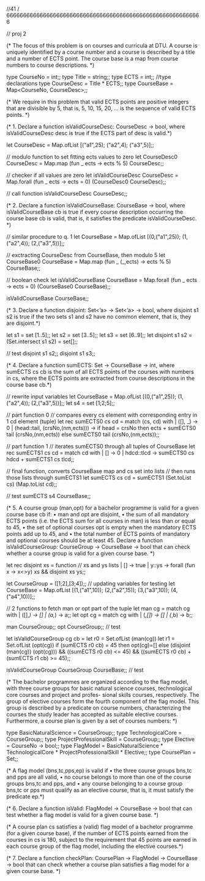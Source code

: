 
//41 / 66666666666666666666666666666666666666666666666666666666666

// proj 2

(* The focus of this problem is on courses and curricula at DTU. A course is uniquely identified
by a course number and a course is described by a title and a number of ECTS point. The
course base is a map from course numbers to course descriptions. *)

type CourseNo = int;; type Title = string;; type ECTS = int;; //type declarations
type CourseDesc = Title * ECTS;; type CourseBase = Map<CourseNo, CourseDesc>;;

(* We require in this problem that valid ECTS points are positive integers that are divisible
by 5, that is, 5, 10, 15, 20, ... is the sequence of valid ECTS points. *)

(* 1. Declare a function isValidCourseDesc: CourseDesc -> bool,
where isValidCourseDesc desc is true if the ECTS part of desc is valid.*)

let CourseDesc = Map.ofList [("a1",25); ("a2",4); ("a3",5)];;

// modulo function to set fitting ects values to zero
let CourseDesc0 CourseDesc = Map.map (fun _ ects -> ects % 5) CourseDesc;;

// checker if all values are zero
let isValidCourseDesc CourseDesc = Map.forall (fun _ ects -> ects = 0) (CourseDesc0 CourseDesc);;

// call function
isValidCourseDesc CourseDesc;;

(* 2. Declare a function isValidCourseBase: CourseBase -> bool,
where isValidCourseBase cb is true if every course description occurring the course
base cb is valid, that is, it satisfies the predicate isValidCourseDesc. *)

// similar procedure to q. 1
let CourseBase = Map.ofList [(0,("a1",25)); (1,("a2",4)); (2,("a3",5))];;

// exctracting CourseDesc from CourseBase, then modulo 5
let CourseBase0 CourseBase = Map.map (fun _ (_,ects) -> ects % 5) CourseBase;;

// boolean check
let isValidCourseBase CourseBase = Map.forall (fun _ ects -> ects = 0) (CourseBase0 CourseBase);;

isValidCourseBase CourseBase;;

(* 3. Declare a function disjoint: Set<’a> -> Set<’a> -> bool, where disjoint s1 s2
is true if the two sets s1 and s2 have no common element, that is, they are disjoint.*)

let s1 = set [1..5];; let s2 = set [3..5];; let s3 = set [6..9];;
let disjoint s1 s2 = (Set.intersect s1 s2) = set[];;

// test
disjoint s1 s2;; disjoint s1 s3;;

(* 4. Declare a function sumECTS: Set<CourseNo> -> CourseBase -> int,
where sumECTS cs cb is the sum of all ECTS points of the courses with numbers in cs,
where the ECTS points are extracted from course descriptions in the course base cb.*)

// rewrite input variables
let CourseBase = Map.ofList [(0,("a1",25)); (1,("a2",4)); (2,("a3",5))];; let s4 = set [1;2;5];;

// part function 0
// compares every cs element with corresponding entry in 1 cd element (tuple)
let rec sumECTS0 cs cd =
    match (cs, cd) with
    | ([], _) -> 0
    | (head::tail, (crsNo,(nm,ects))) -> if head = crsNo then ects + sumECTS0 tail (crsNo,(nm,ects))
                                                    else sumECTS0 tail (crsNo,(nm,ects));;

// part function 1
// iterates sumECTS0 through all tuples of CourseBase
let rec sumECTS1 cs cd =
    match cd with
    | [] -> 0
    | hdcd::tlcd -> sumECTS0 cs hdcd + sumECTS1 cs tlcd;;

// final function, converts CourseBase map and cs set into lists
// then runs those lists through sumECTS1
let sumECTS cs cd = sumECTS1 (Set.toList cs) (Map.toList cd);;

// test
sumECTS s4 CourseBase;;

(* 5. A course group (man,opt) for a bachelor programme is valid for a given course base cb
if:
• man and opt are disjoint,
• the sum of all mandatory ECTS points (i.e. the ECTS sum for all courses in man)
is less than or equal to 45,
• the set of optional courses opt is empty when the mandatory ECTS points add up
to 45, and
• the total number of ECTS points of mandatory and optional courses should be at
least 45.
Declare a function isValidCourseGroup: CourseGroup -> CourseBase -> bool that
can check whether a course group is valid for a given course base. *)

let rec disjoint xs = function // xs and ys lists
    | [] -> true
    | y::ys -> forall (fun x -> x<>y) xs && disjoint xs ys;;

let CourseGroup = ([1;2],[3;4]);; // updating variables for testing
let CourseBase = Map.ofList [(1,("a1",10)); (2,("a2",15)); (3,("a3",10)); (4,("a4",10))];;

// 2 functions to fetch man or opt part of the tuple
let man cg = match cg with | ([],_) -> [] | (a,_) -> a;;
let opt cg = match cg with | (_,[]) -> [] | (_,b) -> b;;

man CourseGroup;; opt CourseGroup;; // test

let isValidCourseGroup cg cb = 
    let r0 = Set.ofList (man(cg))
    let r1 = Set.ofList (opt(cg))
    if (sumECTS r0 cb) = 45 then opt(cg)=[]
    else (disjoint (man(cg)) (opt(cg))) && ((sumECTS r0 cb) <= 45) &&
         ((sumECTS r0 cb) + (sumECTS r1 cb) >= 45);;

isValidCourseGroup CourseGroup CourseBase;; // test

(* The bachelor programmes are organized according to the flag model, with three course
groups for basic natural science courses, technological core courses and project and profes-
sional skills courses, respectively.
The group of elective courses form the fourth component of the flag model. This group is
described by a predicate on course numbers, characterizing the courses the study leader
has accepted as suitable elective courses. Furthermore, a course plan is given by a set of
courses numbers: *)

type BasicNaturalScience = CourseGroup;; type TechnologicalCore = CourseGroup;;
type ProjectProfessionalSkill = CourseGroup;; type Elective = CourseNo -> bool;;
type FlagModel = BasicNaturalScience * TechnologicalCore * ProjectProfessionalSkill * Elective;; 
type CoursePlan = Set<CourseNo>;;

(* A flag model (bns,tc,pps,ep) is valid if
• the three course groups bns,tc and pps are all valid,
• no course belongs to more than one of the course groups bns,tc and pps, and
• any course belonging to a course group bns,tc or pps must qualify as an elective
course, that is, it must satisfy the predicate ep.*)

(* 6. Declare a function isValid: FlagModel -> CourseBase -> bool that can test whether
a flag model is valid for a given course base. *)

(* A course plan cs satisfies a (valid) flag model of a bachelor programme (for a given course
base), if the number of ECTS points earned from the courses in cs is 180, subject to the
requirement that 45 points are earned in each course group of the flag model, including
the elective courses.*)

(* 7. Declare a function checkPlan: CoursePlan -> FlagModel -> CourseBase -> bool
that can check whether a course plan satisfies a flag model for a given course base. *)

